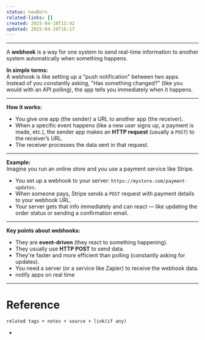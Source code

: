 ```yaml
---
status: newBorn
related-links: []
created: 2025-04-28T15:42
updated: 2025-04-28T16:17
---
```

---

A **webhook** is a way for one system to send real-time information to another system automatically when something happens.

**In simple terms:**  
A webhook is like setting up a "push notification" between two apps. Instead of you constantly asking, "Has something changed?" (like you would with an API polling), the app tells you immediately when it happens.

---

**How it works:**

- You give one app (the sender) a URL to another app (the receiver).
- When a specific event happens (like a new user signs up, a payment is made, etc.), the sender app makes an **HTTP request** (usually a `POST`) to the receiver’s URL.
- The receiver processes the data sent in that request.

---

**Example:**  
Imagine you run an online store and you use a payment service like Stripe.

- You set up a webhook to your server: `https://mystore.com/payment-updates`.
- When someone pays, Stripe sends a `POST` request with payment details to your webhook URL.
- Your server gets that info immediately and can react — like updating the order status or sending a confirmation email.

---

**Key points about webhooks:**

- They are **event-driven** (they react to something happening).
- They usually use **HTTP POST** to send data.
- They're faster and more efficient than polling (constantly asking for updates).
- You need a server (or a service like Zapier) to receive the webhook data.
- notify apps on real time

---



# Reference
`related tags + notes + source + link(if any)`
 

- 